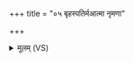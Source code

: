 +++
title = "०५ बृहस्पतिर्मआत्मा नृमणा"

+++
<details><summary>मूलम् (VS)</summary>

बृह॒स्पति॑र्मआ॒त्मा नृ॒मणा॒ नाम॒ हृद्यः॑ ॥
</details>
